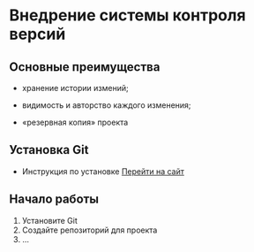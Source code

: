 # Внедрение системы контроля версий

## Основные преимущества
- хранение истории измений;

- видимость и авторство каждого изменения;

- «резервная копия» проекта

## Установка Git
- Инструкция по установке [Перейти на сайт](https://github.com/)

## Начало работы
1. Установите Git
1. Создайте репозиторий для проекта
1. ...